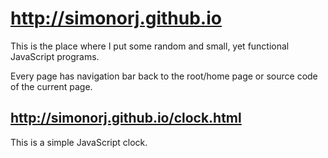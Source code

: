 # http://simonorj.github.io
This is the place where I put some random and small, yet functional JavaScript programs.

Every page has navigation bar back to the root/home page or source code of the current page.

## http://simonorj.github.io/clock.html
This is a simple JavaScript clock.
